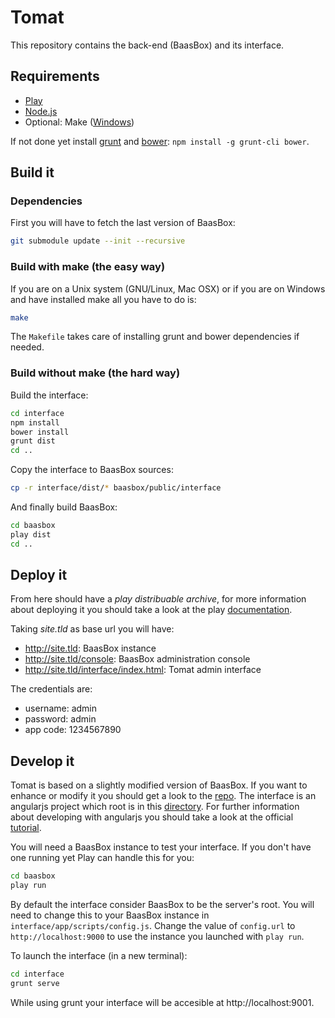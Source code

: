 Tomat
=====

This repository contains the back-end (BaasBox) and its interface.

## Requirements

- [Play](http://www.playframework.com)
- [Node.js](http://nodejs.org)
- Optional: Make ([Windows](http://gnuwin32.sourceforge.net/packages/make.htm))

If not done yet install [grunt](http://gruntjs.com) and
[bower](http://bower.io): ```npm install -g grunt-cli bower```.

## Build it

### Dependencies

First you will have to fetch the last version of BaasBox:
```sh
git submodule update --init --recursive
```

### Build with make (the easy way)

If you are on a Unix system (GNU/Linux, Mac OSX) or if you are on Windows and
have installed make all you have to do is:
```sh
make
```
The ```Makefile``` takes care of installing grunt and bower dependencies if
needed.

### Build without make (the hard way)

Build the interface:
```sh
cd interface
npm install
bower install
grunt dist
cd ..
```
Copy the interface to BaasBox sources:
```sh
cp -r interface/dist/* baasbox/public/interface
```
And finally build BaasBox:
```sh
cd baasbox
play dist
cd ..
```

## Deploy it

From here should have a _play distribuable archive_, for more information about
deploying it you should take a look at the play
[documentation](http://www.playframework.com/documentation/2.2.x/Production).
  
Taking _site.tld_ as base url you will have:
- http://site.tld: BaasBox instance
- http://site.tld/console: BaasBox administration console
- http://site.tld/interface/index.html: Tomat admin interface

The credentials are:
- username: admin
- password: admin
- app code: 1234567890

## Develop it

Tomat is based on a slightly modified version of BaasBox. If you want to
enhance or modify it you should get a look to the
[repo](https://github.com/AhtomeSolution/baasbox).
The interface is an angularjs project which root is in this
[directory](https://github.com/AthomeSolution/Tomat/tree/master/interface). For
further information about developing with angularjs you should take a look at
the official
[tutorial](http://campus.codeschool.com/courses/shaping-up-with-angular-js/intro).
  
You will need a BaasBox instance to test your interface. If you don't have one
running yet Play can handle this for you:
```sh
cd baasbox
play run
```

By default the interface consider BaasBox to be the server's root. You will
need to change this to your BaasBox instance in
```interface/app/scripts/config.js```. Change the value of ```config.url``` to
```http://localhost:9000``` to use the instance you launched with ```play run```.

To launch the interface (in a new terminal):
```sh
cd interface
grunt serve
```
While using grunt your interface will be accesible at http://localhost:9001.

<!-- vim:set spell spelllang=en: -->
